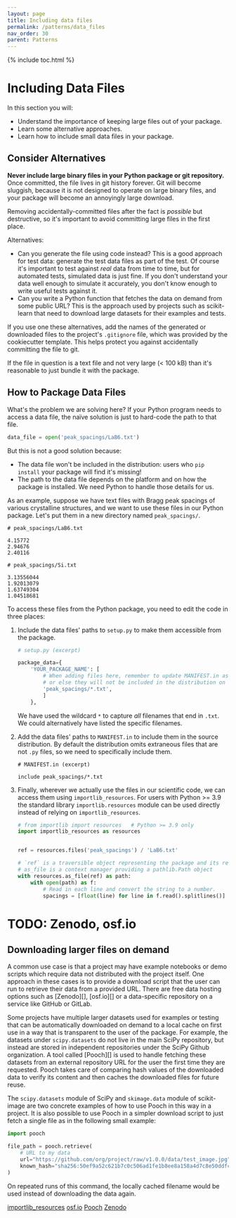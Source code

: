 ```yaml
---
layout: page
title: Including data files
permalink: /patterns/data_files
nav_order: 30
parent: Patterns
---
```


{% include toc.html %}

# Including Data Files

In this section you will:

- Understand the importance of keeping large files out of your package.
- Learn some alternative approaches.
- Learn how to include small data files in your package.

## Consider Alternatives

**Never include large binary files in your Python package or git repository.**
Once committed, the file lives in git history forever. Git will become
sluggish, because it is not designed to operate on large binary files, and your
package will become an annoyingly large download.

Removing accidentally-committed files after the fact is *possible* but
destructive, so it's important to avoid committing large files in the first
place.

Alternatives:

- Can you generate the file using code instead? This is a good approach for
  test data: generate the test data files as part of the test. Of course it's
  important to test against *real* data from time to time, but for automated
  tests, simulated data is just fine. If you don't understand your data well
  enough to simulate it accurately, you don't know enough to write useful tests
  against it.
- Can you write a Python function that fetches the data on demand from some
  public URL? This is the approach used by projects such as scikit-learn that
  need to download large datasets for their examples and tests.

If you use one these alternatives, add the names of the generated or downloaded
files to the project's `.gitignore` file, which was provided by the
cookiecutter template. This helps protect you against accidentally committing
the file to git.

If the file in question is a text file and not very large (\< 100 kB) than it's
reasonable to just bundle it with the package.

## How to Package Data Files

What's the problem we are solving here? If your Python program needs to access
a data file, the naïve solution is just to hard-code the path to that file.

```python
data_file = open('peak_spacings/LaB6.txt')
```

But this is not a good solution because:

- The data file won't be included in the distribution: users who `pip
  install` your package will find it's missing!
- The path to the data file depends on the platform and on how the package is
  installed. We need Python to handle those details for us.

As an example, suppose we have text files with Bragg peak spacings of various
crystalline structures, and we want to use these files in our Python package.
Let's put them in a new directory named `peak_spacings/`.

```text
# peak_spacings/LaB6.txt

4.15772
2.94676
2.40116
```

```text
# peak_spacings/Si.txt

3.13556044
1.92013079
1.63749304
1.04518681
```

To access these files from the Python package, you need to edit the code in
three places:

1. Include the data files' paths to `setup.py` to make them accessible from
   the package.

   ```python
   # setup.py (excerpt)

   package_data={
       'YOUR_PACKAGE_NAME': [
           # When adding files here, remember to update MANIFEST.in as well,
           # or else they will not be included in the distribution on PyPI!
           'peak_spacings/*.txt',
           ]
       },
   ```

   We have used the wildcard `*` to capture *all* filenames that end in
   `.txt`. We could alternatively have listed the specific filenames.

2. Add the data files' paths to `MANIFEST.in` to include them in the source
   distribution. By default the distribution omits extraneous files that are
   not `.py` files, so we need to specifically include them.

   ```text
   # MANIFEST.in (excerpt)

   include peak_spacings/*.txt
   ```

3. Finally, wherever we actually use the files in our scientific code, we can
   access them using `importlib_resources`. For users with Python >= 3.9 the
   standard library `importlib.resources` module can be used directly instead
   of relying on `importlib_resources`.

   ```python
   # from importlib import resources   # Python >= 3.9 only
   import importlib_resources as resources


   ref = resources.files('peak_spacings') / 'LaB6.txt'

   # `ref` is a traversible object representing the package and its resources
   # as_file is a context manager providing a pathlib.Path object
   with resources.as_file(ref) as path:
       with open(path) as f:
           # Read in each line and convert the string to a number.
           spacings = [float(line) for line in f.read().splitlines()]
   ```

# TODO: Zenodo, osf.io



## Downloading larger files on demand

A common use case is that a project may have example notebooks or demo scripts
which require data not distributed with the project itself. One approach in
these cases is to provide a download script that the user can run to retrieve
their data from a provided URL. There are free data hosting options such as
[Zenodo][], [osf.io][] or a data-specific repository on a service like GitHub
or GitLab. 

Some projects have multiple larger datasets used for examples or testing that
can be automatically downloaded on demand to a local cache on first use in a
way that is transparent to the user of the package. For example, the datasets
under `scipy.datasets` do not live in the main SciPy repository, but instead
are stored in independent repositories under the SciPy Github organization.
A tool called [Pooch][] is used to handle fetching these datasets from an
external repository URL for the user the first time they are requested. Pooch
takes care of comparing hash values of the downloaded data to verify its
content and then caches the downloaded files for future reuse.

The `scipy.datasets` module of SciPy and `skimage.data` module of scikit-image
are two concrete examples of how to use Pooch in this way in a project. It is
also possible to use Pooch in a simpler download script to just fetch a single
file as in the following small example:


```py
import pooch

file_path = pooch.retrieve(
    # URL to my data
    url="https://github.com/org/project/raw/v1.0.0/data/test_image.jpg",
    known_hash="sha256:50ef9a52c621b7c0c506ad1fe1b8ee8a158a4d7c8e50ddfce1e273a422dca3f9",
)
```

On repeated runs of this command, the locally cached filename would be used instead of
downloading the data again.

[importlib_resources](https://importlib-resources.readthedocs.io/en/latest/)
[osf.io](https://osf.io/)
[Pooch](https://www.fatiando.org/pooch/latest/)
[Zenodo](https://zenodo.org/)


